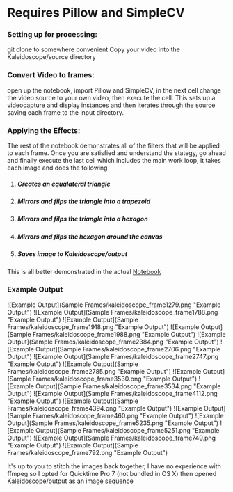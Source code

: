 <h1>Requires Pillow and SimpleCV</h1>

<h3>Setting up for processing:</h3>
git clone to somewhere convenient
Copy your video into the Kaleidoscope/source directory

<h3>Convert Video to frames:</h3>
open up the notebook, import Pillow and SimpleCV,
in the next cell change the video source to your own video, then execute the cell.
This sets up a videocapture and display instances and then iterates through the source
saving each frame to the input directory.

<h3>Applying the Effects:</h3>
The rest of the notebook demonstrates all of the filters that will be applied to each frame. Once you are satisfied and understand the stategy, go ahead and finally execute the last cell which includes the 
main work loop, it takes each image and does the following
<ol>
<li>
<h5>Creates an equalateral triangle</h5>
</li><li>
<h5>Mirrors and filps the triangle into a trapezoid</h5>
</li><li>
<h5>Mirrors and filps the triangle into a hexagon</h5>
</li><li>
<h5>Mirrors and filps the hexagon around the canvas</h5>
</li><li>
<h5>Saves image to Kaleidoscope/output</h5>
</li>
</ol>

This is all better demonstrated in the actual [Notebook](http://nbviewer.ipython.org/github/blogle/Kaleidoscope/blob/master/Kaleidoscope.ipynb)
<h3>Example Output</h3>
![Example Output](Sample Frames/kaleidoscope_frame1279.png "Example Output")
![Example Output](Sample Frames/kaleidoscope_frame1788.png "Example Output")
![Example Output](Sample Frames/kaleidoscope_frame1918.png "Example Output")
![Example Output](Sample Frames/kaleidoscope_frame1988.png "Example Output")
![Example Output](Sample Frames/kaleidoscope_frame2384.png "Example Output")
![Example Output](Sample Frames/kaleidoscope_frame2706.png "Example Output")
![Example Output](Sample Frames/kaleidoscope_frame2747.png "Example Output")
![Example Output](Sample Frames/kaleidoscope_frame2785.png "Example Output")
![Example Output](Sample Frames/kaleidoscope_frame3530.png "Example Output")
![Example Output](Sample Frames/kaleidoscope_frame3534.png "Example Output")
![Example Output](Sample Frames/kaleidoscope_frame4112.png "Example Output")
![Example Output](Sample Frames/kaleidoscope_frame4394.png "Example Output")
![Example Output](Sample Frames/kaleidoscope_frame460.png "Example Output")
![Example Output](Sample Frames/kaleidoscope_frame5235.png "Example Output")
![Example Output](Sample Frames/kaleidoscope_frame5251.png "Example Output")
![Example Output](Sample Frames/kaleidoscope_frame749.png "Example Output")
![Example Output](Sample Frames/kaleidoscope_frame792.png "Example Output")

It's up to you to stitch the images back together, I have no experience with ffmpeg so I opted for
Quicktime Pro 7 (not bundled in OS X) then opened Kaleidoscope/output as an image sequence
